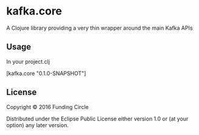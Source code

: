 # kafka.core

A Clojure library providing a very thin wrapper around the main Kafka APIs

## Usage

In your project.clj

  [kafka.core "0.1.0-SNAPSHOT"]

## License

Copyright © 2016 Funding Circle

Distributed under the Eclipse Public License either version 1.0 or (at
your option) any later version.
